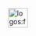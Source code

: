 <div align="left"><a href="https://www.facebook.com/pth.1641"> <img src="https://api.iconify.design/logos/facebook.svg" alt="logos:facebook" height="40" /> </a> </div>
